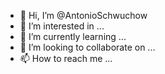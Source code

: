 - 👋 Hi, I’m @AntonioSchwuchow
- 👀 I’m interested in ...
- 🌱 I’m currently learning ...
- 💞️ I’m looking to collaborate on ...
- 📫 How to reach me ...

<!---
AntonioSchwuchow/AntonioSchwuchow is a ✨ special ✨ repository because its `README.md` (this file) appears on your GitHub profile.
You can click the Preview link to take a look at your changes.
--->

